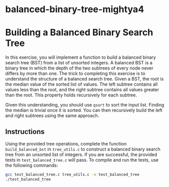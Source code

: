 # balanced-binary-tree-mightya4

# Building a Balanced Binary Search Tree

In this exercise, you will implement a function to build a balanced binary search tree (BST) from a list of unsorted integers. A balanced BST is a binary tree in which the depth of the two subtrees of every node never differs by more than one. The trick to completing this exercise is to understand the structure of a balanced search tree. Given a BST, the root is the median value of the sorted list of values. The left subtree contains all values less than the root, and the right subtree contains all values greater than the root. This property holds recursively for each subtree.

Given this understanding, you should use `qsort` to sort the input list. Finding the median is trivial once it is sorted. You can then recursively build the left and right subtrees using the same approach.

## Instructions

Using the provided tree operations, complete the function `build_balanced_bst` in `tree_utils.c` to construct a balanced binary search tree from an unsorted list of integers. If you are successful, the provided tests in `test_balanced_tree.c` will pass. To compile and run the tests, use the following commands:

```bash
gcc test_balanced_tree.c tree_utils.c -o test_balanced_tree
./test_balanced_tree
```